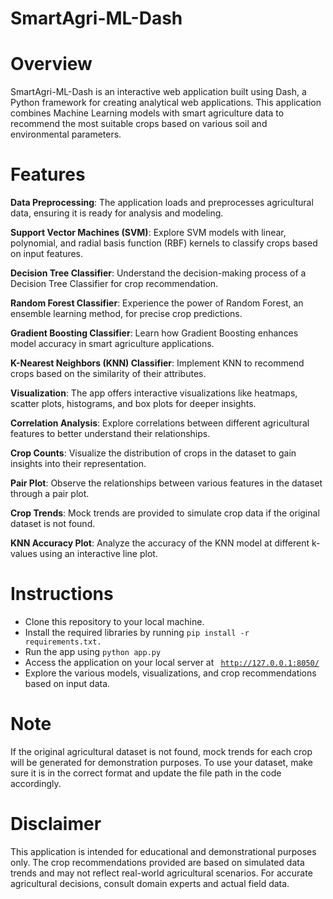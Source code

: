# SmartAgri-ML-Dash
  # Overview
SmartAgri-ML-Dash is an interactive web application built using Dash, a Python framework for creating analytical web applications. This application combines Machine Learning models with smart agriculture data to recommend the most suitable crops based on various soil and environmental parameters.

# Features
<b>Data Preprocessing</b>: The application loads and preprocesses agricultural data, ensuring it is ready for analysis and modeling.

<b>Support Vector Machines (SVM)</b>: Explore SVM models with linear, polynomial, and radial basis function (RBF) kernels to classify crops based on input features.

<b>Decision Tree Classifier</b>: Understand the decision-making process of a Decision Tree Classifier for crop recommendation.

<b>Random Forest Classifier</b>: Experience the power of Random Forest, an ensemble learning method, for precise crop predictions.

<b>Gradient Boosting Classifier</b>: Learn how Gradient Boosting enhances model accuracy in smart agriculture applications.

<b>K-Nearest Neighbors (KNN) Classifier</b>: Implement KNN to recommend crops based on the similarity of their attributes.

<b>Visualization</b>: The app offers interactive visualizations like heatmaps, scatter plots, histograms, and box plots for deeper insights.

<b>Correlation Analysis</b>: Explore correlations between different agricultural features to better understand their relationships.

<b>Crop Counts</b>: Visualize the distribution of crops in the dataset to gain insights into their representation.

<b>Pair Plot</b>: Observe the relationships between various features in the dataset through a pair plot.

<b>Crop Trends</b>: Mock trends are provided to simulate crop data if the original dataset is not found.

<b>KNN Accuracy Plot</b>: Analyze the accuracy of the KNN model at different k-values using an interactive line plot.

# Instructions
 - Clone this repository to your local machine.</br>
 - Install the required libraries by running <code>pip install -r requirements.txt.</code></br>
 - Run the app using <code>python app.py </code></br>
 - Access the application on your local server at <code> http://127.0.0.1:8050/</code></br>
 - Explore the various models, visualizations, and crop recommendations based on input data.
# Note
If the original agricultural dataset is not found, mock trends for each crop will be generated for demonstration purposes. To use your dataset, make sure it is in the correct format and update the file path in the code accordingly.

# Disclaimer
This application is intended for educational and demonstrational purposes only. The crop recommendations provided are based on simulated data trends and may not reflect real-world agricultural scenarios. For accurate agricultural decisions, consult domain experts and actual field data.
